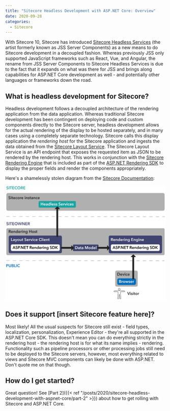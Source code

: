 ```yaml
---
title: "Sitecore Headless Development with ASP.NET Core: Overview"
date: 2020-09-28
categories:
  - Sitecore
---
```


With Sitecore 10, Sitecore has introduced [Sitecore Headless Services](https://doc.sitecore.com/developers/100/developer-tools/en/sitecore-headless-services.html) (the artist formerly known as JSS Server Components) as a new means to do Sitecore development in a decoupled fashion. Whereas previously JSS only supported JavaScript frameworks such as React, Vue, and Angular, the rename from JSS Server Components to Sitecore Headless Services is due to the fact that it expands on what was there for JSS and brings along capabilities for ASP.NET Core development as well - and potentially other languages or frameworks down the road.

## What is headless development for Sitecore?

Headless development follows a decoupled architecture of the rendering application from the data application. Whereas traditional Sitecore development has been contingent on deploying code and custom components directly to the Sitecore server, headless development allows for the actual rendering of the display to be hosted separately, and in many cases using a completely separate technology. Sitecore calls this display application the _rendering host_ for the Sitecore application and ingests the data obtained from the [Sitecore Layout Service](https://doc.sitecore.com/developers/100/developer-tools/en/sitecore-layout-service.html). The Sitecore Layout Service is an API endpoint that exposes the requested item as JSON to be rendered by the rendering host. This works in conjunction with the [Sitecore Rendering Engine](https://doc.sitecore.com/developers/100/developer-tools/en/sitecore-rendering-engine.html) that is included as part of the [ASP.NET Rendering SDK](https://doc.sitecore.com/resources/sitecore-asp-dot-net-rendering-sdk/api/index.html) to display the proper fields and render the components appropriately.

Here's a shamelessly stolen diagram from the [Sitecore Documentation](https://doc.sitecore.com/developers/100/developer-tools/en/sitecore-headless-development-conceptual-overview.html):

![Sitecore rendering host architectural diagram](img/2020-09-06-16-12-34.png)

## Does it support [insert Sitecore feature here]?

Most likely! All the usual suspects for Sitecore still exist - field types, localization, personalization, Experience Editor - they're all supported in the ASP.NET Core SDK. This doesn't mean you can do everything strictly in the rendering host - the rendering host is for what its name implies - rendering. Functionality such as pipeline processors or other processing jobs still need to be deployed to the Sitecore servers, however, most everything related to views and Sitecore MVC components can likely be done with ASP.NET. Don't quote me on that though.

## How do I get started?

Great question! See [Part 2]({{< ref "/posts/2020/sitecore-headless-development-with-aspnet-core/part-2" >}}) about how to get rolling with Sitecore and ASP.NET Core.
